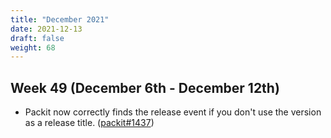 ```yaml
---
title: "December 2021"
date: 2021-12-13
draft: false
weight: 68
---
```


## Week 49 (December 6th - December 12th)

- Packit now correctly finds the release event if you don't use the version as a release title.
  ([packit#1437](https://github.com/packit/packit/pull/1437))
